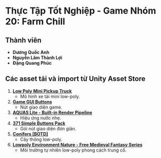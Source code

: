 # Thực Tập Tốt Nghiệp - Game Nhóm 20: Farm Chill

## Thành viên
- **Dương Quốc Anh**  
- **Nguyễn Lâm Thành Lợi**  
- **Đặng Quang Phúc**  

## Các asset tải và import từ Unity Asset Store
1. **[Low Poly Mini Pickup Truck](https://assetstore.unity.com/packages/3d/vehicles/land/low-poly-mini-pickup-truck-244733)**  
   - Mô hình xe tải mini low-poly.  
2. **[Game GUI Buttons](https://assetstore.unity.com/packages/2d/gui/icons/game-gui-buttons-96277)**  
   - Nút giao diện game.  
3. **[AQUAS Lite - Built-in Render Pipeline](https://assetstore.unity.com/packages/vfx/shaders/aquas-lite-built-in-render-pipeline-53519)**  
   - Hiệu ứng nước nhẹ.  
4. **[371 Simple Buttons Pack](https://assetstore.unity.com/packages/2d/gui/icons/371-simple-buttons-pack-97516)**  
   - Gói nút giao diện đơn giản.  
5. **[Conifers [BOTD]](https://assetstore.unity.com/packages/3d/vegetation/trees/conifers-botd-142076)**  
   - Cây thông low-poly.  
6. **[Lowpoly Environment Nature - Free Medieval Fantasy Series](https://assetstore.unity.com/packages/3d/environments/lowpoly-environment-nature-free-medieval-fantasy-series-187052)**  
   - Môi trường tự nhiên low-poly phong cách trung cổ.
